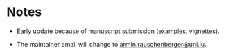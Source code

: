 
# Notes

- Early update because of manuscript submission (examples, vignettes).

- The maintainer email will change to armin.rauschenberger@uni.lu.
